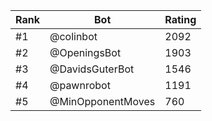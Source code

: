 Rank|Bot|Rating
---|---|---
#1|@colinbot|2092
#2|@OpeningsBot|1903
#3|@DavidsGuterBot|1546
#4|@pawnrobot|1191
#5|@MinOpponentMoves|760
